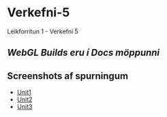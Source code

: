 # Verkefni-5
Leikforritun 1 - Verkefni 5
## *WebGL Builds eru í Docs möppunni*

## Screenshots af spurningum
- [Unit1](https://i.gyazo.com/12d04eb49cd7d2b91b8f4bd529ffa0a1.png)
- [Unit2](https://gyazo.com/67450162d4e5a71e0b33032066029ce4)
- [Unit3](https://i.gyazo.com/76545bb940b9b344ae8abff819e0e7a3.png)
